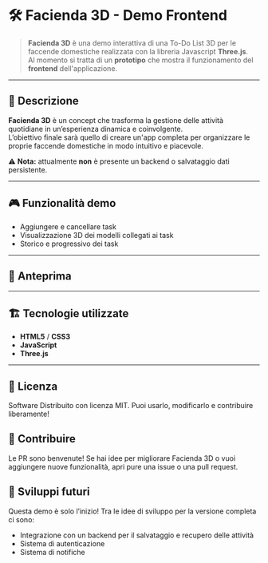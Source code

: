 # 🛠️ Facienda 3D - Demo Frontend

> **Facienda 3D** è una demo interattiva di una To-Do List 3D per le faccende domestiche realizzata con la libreria Javascript **Three.js**.  
> Al momento si tratta di un **prototipo** che mostra il funzionamento del **frontend** dell'applicazione.

---

## 🚀 Descrizione

**Facienda 3D** è un concept che trasforma la gestione delle attività quotidiane in un’esperienza dinamica e coinvolgente.  
L’obiettivo finale sarà quello di creare un'app completa per organizzare le proprie faccende domestiche in modo intuitivo e piacevole.  

⚠️ **Nota:** attualmente **non** è presente un backend o salvataggio dati persistente.  

---

## 🎮 Funzionalità demo

- Aggiungere e cancellare task
- Visualizzazione 3D dei modelli collegati ai task    
- Storico e progressivo dei task  

---

## 🌟 Anteprima



---

## 🏗️ Tecnologie utilizzate

- **HTML5** / **CSS3**
- **JavaScript**
- **Three.js**

---

## 📄 Licenza
Software Distribuito con licenza MIT.
Puoi usarlo, modificarlo e contribuire liberamente!

## 🤝 Contribuire
Le PR sono benvenute!
Se hai idee per migliorare Facienda 3D o vuoi aggiungere nuove funzionalità, apri pure una issue o una pull request.

## 🔮 Sviluppi futuri
Questa demo è solo l’inizio!
Tra le idee di sviluppo per la versione completa ci sono:

- Integrazione con un backend per il salvataggio e recupero delle attività
- Sistema di autenticazione 
- Sistema di notifiche

